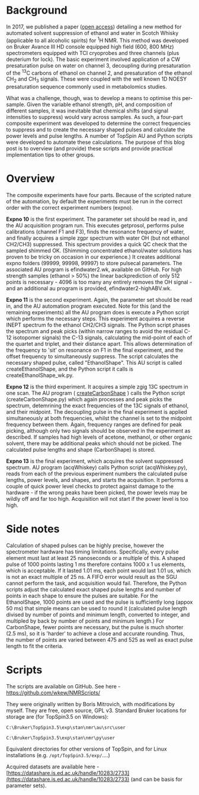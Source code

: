 # Background
In 2017, we published a paper ([open access](https://onlinelibrary.wiley.com/doi/abs/10.1002/mrc.4621)) detailing a new method for automated solvent suppression of ethanol and water in Scotch Whisky (applicable to all alcoholic spirits) for <sup>1</sup>H NMR. 
This method was developed on Bruker Avance III HD console equipped high field (600, 800 MHz) spectrometers equipped with TCI cryoprobes and three channels (plus deuterium for lock). 
The basic experiment involved application of a CW presaturation pulse on water on channel 3, decoupling during presaturation of the <sup>13</sup>C carbons of ethanol on channel 2, and presaturation of the ethanol CH<sub>2</sub> and CH<sub>3</sub> signals. These were coupled with the well known 1D NOESY presaturation sequence commonly used in metabolomics studies. 

What was a challenge, though, was to develop a means to optimise this per-sample. Given the variable ethanol strength, pH, and composition of different samples, it was inevitable that chemical shifts (and signal intensities to suppress) would vary across samples. As such, a four-part composite experiment was developed to determine the correct frequencies to suppress and to create the necessary shaped pulses and calculate the power levels and pulse lengths. A number of TopSpin AU and Python scripts were developed to automate these calculations. The purpose of this blog post is to overview (and provide) these scripts and provide practical implementation tips to other groups.

# Overview
The composite experiments have four parts. Because of the scripted nature of the automation, by default the experiments must be run in the correct order with the correct experiment numbers (expno).

**Expno 10** is the first experiment. The parameter set should be read in, and the AU acquisition program run. This executes getprosol, performs pulse calibrations (channel F1 and F3), finds the resonance frequency of water, and finally acquires a simple zgpr spectrum with water OH (but not ethanol CH2/CH3) suppressed. This spectrum provides a quick QC check that the sampled shimmed OK. (Shimming concentrated ethanol/water solutions has proven to be tricky on occasion in our experience.) It creates additional expno folders (99999, 99998, 99997) to store pulsecal parameters. The associated AU program is efindwater2.wk, available on GitHub. For high strength samples (ethanol > 50%) the linear backprediction of only 512 points is necessary - 4096 is too many any entirely removes the OH signal - and an additional au program is provided, efindwater2-highABV.wk.

**Expno 11** is the second experiment. Again, the parameter set should be read in, and the AU automation program executed. Note for this (and the remaining experiments) all the AU program does is execute a Python script which performs the necessary steps. This experiment acquires a reverse INEPT spectrum fo the ethanol CH2/CH3 signals. The Python script phases the spectrum and peak picks (within narrow ranges to avoid the residual C-12 isotopomer signals) the C-13 signals, calculating the mid-point of each of the quartet and triplet, and their distance apart. This allows determination of the frequency to 'sit' on resonance on F1 in the final experiment, and the offset frequency to simultaneously suppress. The script calculates the necessary shaped pulse, called "EthanolShape". This AU script is called createEthanolShape, and the Python script it calls is createEthanolShape_wk.py. 

**Expno 12** is the third experiment. It acquires a simple zgig 13C spectrum in one scan. The AU program ( [createCarbonShape](./au/createCarbonShape) ) calls the Python script (createCarbonShape.py) which again processes and peak picks the spectrum, detemrining the exact frequencies of the 13C signals of ethanol, and their midpoint. The decoupling pulse in the final experiment is applied simultaneously at both frequencies, whilst the channel is set to the midpoint frequency between them. Again, frequency ranges are defined for peak picking, although only two signals should be observed in the experiment as described. If samples had high levels of acetone, methanol, or other organic solvent, there may be additional peaks which should not be picked. The calculated pulse lengths and shape (CarbonShape) is stored.

**Expno 13** is the final experiment, which acquires the solvent suppressed spectrum. AU program (acqWhiskey) calls Python script (acqWhiskey.py), reads from each of the previous experiment numbers the calculated pulse lengths, power levels, and shapes, and starts the acquisition. It performs a couple of quick power level checks to protect against damage to the hardware - if the wrong peaks have been picked, the power levels may be wildly off and far too high. Acquisition will not start if the power level is too high. 

# Side notes
Calculation of shaped pulses can be highly precise, however the spectrometer hardware has timing limitations. Specifically, every pulse element must last at least 25 nanoseconds or a multiple of this. A shaped pulse of 1000 points lasting 1 ms therefore contains 1000 x 1 us elements, which is acceptable. If it lasted 1.01 ms, each point would last 1.01 us, which is not an exact multiple of 25 ns. A FIFO error would result as the SGU cannot perform the task, and acquisition would fail. Therefore, the Python scripts adjust the calculated exact shaped pulse lengths and number of points in each shape to ensure the pulses are suitable. For the EthanolShape, 1000 points are used and the pulse is sufficiently long (appox 50 ms) that simple means can be used to round it (calculated pulse length divised by number of points and minimum length, converted to integer, and multipled by back by number of points and minimum length.) For CarbonShape, fewer points are necessary, but the pulse is much shorter (2.5 ms), so it is 'harder' to achieve a close and accurate rounding. Thus, the number of points are varied between 475 and 525 as well as exact pulse length to fit the criteria.

# Scripts
The scripts are available on GitHub. See here - [https://github.com/wkew/NMRScripts/ ](https://github.com/wkew/NMRScripts/)

They were originally written by Boris Mitrovich, with modifications by myself. They are free, open source, GPL v3. 
Standard Bruker locations for storage are (for TopSpin3.5 on Windows):

`C:\Bruker\TopSpin3.5\exp\stan\nmr\au\src\user`

`C:\Bruker\TopSpin3.5\exp\stan\nmr\py\user`

Equivalent directories for other versions of TopSpin, and for Linux installations (e.g. `/opt/TopSpin3.5/exp/`....)

Acquired datasets are available here - [https://datashare.is.ed.ac.uk/handle/10283/2733](https://datashare.is.ed.ac.uk/handle/10283/2733) (and can be basis for parameter sets). 
